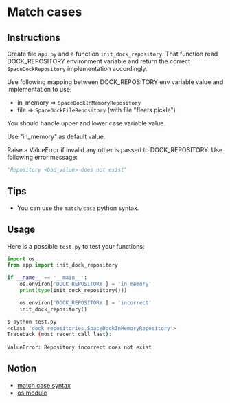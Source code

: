 # Match cases

## Instructions

Create file `app.py` and a function `init_dock_repository`. That function read DOCK_REPOSITORY environment variable and return the correct `SpaceDockRepository` implementation accordingly.

Use following mapping between DOCK_REPOSITORY env variable value and implementation to use:

* in_memory => `SpaceDockInMemoryRepository`
* file => `SpaceDockFileRepository` (with file "fleets.pickle")

You should handle upper and lower case variable value.

Use "in_memory" as default value.

Raise a ValueError if invalid any other is passed to DOCK_REPOSITORY. Use following error message:

```python
"Repository <bad_value> does not exist"
```

## Tips

* You can use the `match/case` python syntax.

## Usage

Here is a possible `test.py` to test your functions:

```python
import os
from app import init_dock_repository

if __name__ == '__main__':
    os.environ['DOCK_REPOSITORY'] = 'in_memory'
    print(type(init_dock_repository()))

    os.environ['DOCK_REPOSITORY'] = 'incorrect'
    init_dock_repository()
```

```bash
$ python test.py
<class 'dock_repositories.SpaceDockInMemoryRepository'>
Traceback (most recent call last):
    ...
ValueError: Repository incorrect does not exist
```

## Notion

* [match case syntax](https://learnpython.com/blog/python-match-case-statement/)
* [os module](https://docs.python.org/fr/3/library/os.html)

